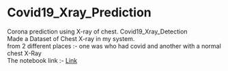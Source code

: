 # Covid19_Xray_Prediction
Corona prediction using X-ray of chest. Covid19_Xray_Detection <br>
Made a Dataset of Chest X-ray in my system.<br>
from 2 different places :- one was who had covid and another with a normal chest X-Ray <br>
The notebook link :- <a href="https://github.com/RishavMishraRM/Covid19_Xray_Prediction/blob/main/Covid19_Xray_Detection.ipynb">Link</a>
